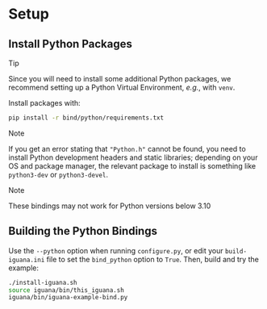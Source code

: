 # Setup

## Install Python Packages

> [!TIP]
> Since you will need to install some additional Python packages, we recommend setting up a Python Virtual Environment, _e.g._, with `venv`.

Install packages with:
```bash
pip install -r bind/python/requirements.txt
```

> [!NOTE]
> If you get an error stating that `"Python.h"` cannot be found, you need to install Python development headers and static libraries; depending on your OS and package manager, the relevant package to install is something like `python3-dev` or `python3-devel`.

> [!NOTE]
> These bindings may not work for Python versions below 3.10

## Building the Python Bindings
Use the `--python` option when running `configure.py`, or edit your `build-iguana.ini` file
to set the `bind_python` option to `True`. Then, build and try the example:
```bash
./install-iguana.sh
source iguana/bin/this_iguana.sh
iguana/bin/iguana-example-bind.py
```
